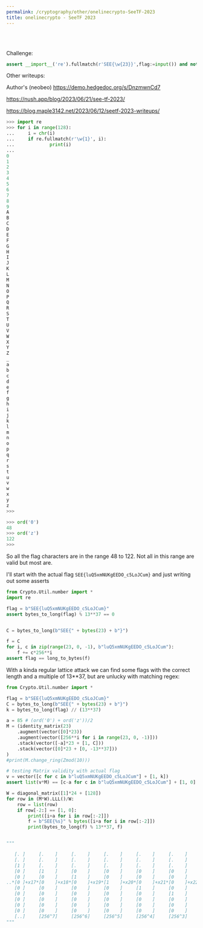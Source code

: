 ```yaml
---
permalink: /cryptography/other/onelinecrypto-SeeTF-2023
title: onelinecrypto - SeeTF 2023
---
```


<br>
<br>

Challenge:

```python
assert __import__('re').fullmatch(r'SEE{\w{23}}',flag:=input()) and not int.from_bytes(flag.encode(),'big')%13**37
```

Other writeups:


Author's (neobeo) <https://demo.hedgedoc.org/s/DnzmwnCd7>

<https://nush.app/blog/2023/06/21/see-tf-2023/>

<https://blog.maple3142.net/2023/06/12/seetf-2023-writeups/>

```python
>>> import re
>>> for i in range(128):
...     i = chr(i)
...     if re.fullmatch(r'\w{1}', i):
...             print(i)
... 
0
1
2
3
4
5
6
7
8
9
A
B
C
D
E
F
G
H
I
J
K
L
M
N
O
P
Q
R
S
T
U
V
W
X
Y
Z
_
a
b
c
d
e
f
g
h
i
j
k
l
m
n
o
p
q
r
s
t
u
v
w
x
y
z
>>>
```

```python
>>> ord('0')
48
>>> ord('z')
122
>>> 
```

So all the flag characters are in the range 48 to 122. Not all in this range are valid but most are.


I'll start with the actual flag  `SEE{luQ5xmNUKgEEDO_c5LoJCum}` and just writing out some asserts

```python
from Crypto.Util.number import *
import re

flag = b"SEE{luQ5xmNUKgEEDO_c5LoJCum}"
assert bytes_to_long(flag) % 13**37 == 0


C = bytes_to_long(b"SEE{" + bytes(23) + b"}")

f = C
for i, c in zip(range(23, 0, -1), b"luQ5xmNUKgEEDO_c5LoJCum"):
    f += c*256**i
assert flag == long_to_bytes(f) 
```


With a kinda regular lattice attack we can find some flags with the correct length and a multiple of 13**37, but are unlucky with matching regex:


```python
from Crypto.Util.number import *

flag = b"SEE{luQ5xmNUKgEEDO_c5LoJCum}"
C = bytes_to_long(b"SEE{" + bytes(23) + b"}")
k = bytes_to_long(flag) // (13**37)

a = 85 # (ord('0') + ord('z'))/2
M = (identity_matrix(23)
    .augment(vector([0]*23))
    .augment(vector([256**i for i in range(23, 0, -1)]))
    .stack(vector([-a]*23 + [1, C]))
    .stack(vector([0]*23 + [0, -13**37]))
)
#print(M.change_ring(Zmod(10)))

# testing Matrix validity with actual flag
v = vector([c for c in b"luQ5xmNUKgEEDO_c5LoJCum"] + [1, k])
assert list(v*M) == [c-a for c in b"luQ5xmNUKgEEDO_c5LoJCum"] + [1, 0]

W = diagonal_matrix([1]*24 + [128])
for row in (M*W).LLL()/W:
    row = list(row)
    if row[-2:] == [1, 0]:
        print([i+a for i in row[:-2]])
        f = b"SEE{%s}" % bytes([i+a for i in row[:-2]])
        print(bytes_to_long(f) % 13**37, f)


"""

   [. ]     [.    ]     [.    ]     [.    ]     [.    ]     [.    ]     [.    ]     [.    ]   [.  ]   [. ]   [x0-a ]
   [. ]     [.    ]     [.    ]     [.    ]     [.    ]     [.    ]     [.    ]     [.    ]   [.  ]   [. ]   [..   ]
   [1 ]     [.    ]     [.    ]     [.    ]     [.    ]     [.    ]     [.    ]     [.    ]   [.  ]   [. ]   [..   ]
   [0 ]     [1    ]     [0    ]     [0    ]     [0    ]     [0    ]     [0    ]     [0    ]   [-a ]   [0 ]   [x17-a] 
   [0 ]     [0    ]     [1    ]     [0    ]     [0    ]     [0    ]     [0    ]     [0    ]   [-a ]   [0 ]   [x18-a] 
..*[0 ]+x17*[0    ]+x18*[0    ]+x19*[1    ]+x20*[0    ]+x21*[0    ]+x22*[0    ]+x23*[0    ]+1*[-a ]-k*[0 ] = [x19-a] 
   [0 ]     [0    ]     [0    ]     [0    ]     [1    ]     [0    ]     [0    ]     [0    ]   [-a ]   [0 ]   [x20-a] 
   [0 ]     [0    ]     [0    ]     [0    ]     [0    ]     [1    ]     [0    ]     [0    ]   [-a ]   [0 ]   [x21-a]
   [0 ]     [0    ]     [0    ]     [0    ]     [0    ]     [0    ]     [1    ]     [0    ]   [-a ]   [0 ]   [x22-a] 
   [0 ]     [0    ]     [0    ]     [0    ]     [0    ]     [0    ]     [0    ]     [1    ]   [-a ]   [0 ]   [x23-a] 
   [0 ]     [0    ]     [0    ]     [0    ]     [0    ]     [0    ]     [0    ]     [0    ]   [1  ]   [0 ]   [1    ]
   [..]     [256^7]     [256^6]     [256^5]     [256^4]     [256^3]     [256^2]     [256^1]   [C  ]   [-M]   [0    ]
"""
```
